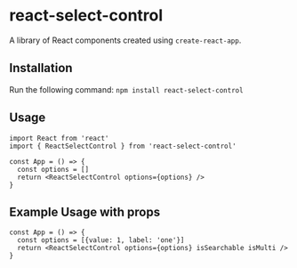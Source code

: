 # react-select-control
A library of React components created using `create-react-app`.
## Installation
Run the following command:
`npm install react-select-control`

## Usage

```
import React from 'react'
import { ReactSelectControl } from 'react-select-control'

const App = () => {
  const options = []
  return <ReactSelectControl options={options} />
}

```


## Example Usage with props
```
const App = () => {
  const options = [{value: 1, label: 'one'}]
  return <ReactSelectControl options={options} isSearchable isMulti />
}
```